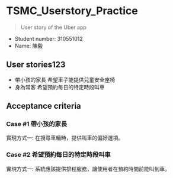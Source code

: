 # TSMC_Userstory_Practice

> User story of the Uber app 

- Student number: 310551012 
- Name: 陳毅

## User stories123
- 帶小孩的家長
希望車子能提供兒童安全座椅
- 身為常客
希望預約每日的特定時段叫車

## Acceptance criteria

### Case #1 帶小孩的家長
實現方式一: 在搜尋車輛時，提供叫車的偏好選項。

### Case #2 希望預約每日的特定時段叫車
實現方式一: 系統應該提供排程服務，讓使用者在預約時間前能叫到車。
